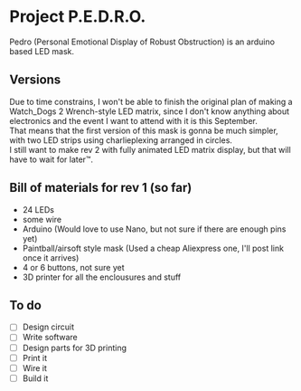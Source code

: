 # Project P.E.D.R.O.
Pedro (Personal Emotional Display of Robust Obstruction) is an arduino based
LED mask.
## Versions
Due to time constrains, I won't be able to finish the original plan of making
a Watch_Dogs 2 Wrench-style LED matrix, since I don't know anything about electronics
and the event I want to attend with it is this September. <br>
That means that the first version of this mask is gonna be much simpler, with two
LED strips using charlieplexing arranged in circles.<br>
I still want to make rev 2 with fully animated LED matrix display, but that will
have to wait for later™️.
## Bill of materials for rev 1 (so far)
- 24 LEDs
- some wire
- Arduino (Would love to use Nano, but not sure if there are enough pins yet)
- Paintball/airsoft style mask (Used a cheap Aliexpress one, I'll post link once it arrives)
- 4 or 6 buttons, not sure yet
- 3D printer for all the enclousures and stuff
## To do
- [ ] Design circuit
- [ ] Write software
- [ ] Design parts for 3D printing
- [ ] Print it
- [ ] Wire it
- [ ] Build it
